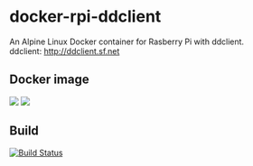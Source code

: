 # docker-rpi-ddclient
An Alpine Linux Docker container for Rasberry Pi with ddclient.   
ddclient: http://ddclient.sf.net

## Docker image
[![](https://images.microbadger.com/badges/image/kacis/docker-rpi-ddclient.svg)](https://microbadger.com/images/kacis/docker-rpi-ddclient "Get your own image badge on microbadger.com")
[![](https://images.microbadger.com/badges/version/kacis/docker-rpi-ddclient.svg)](https://microbadger.com/images/kacis/docker-rpi-ddclient "Get your own version badge on microbadger.com")

## Build
[![Build Status](https://travis-ci.org/kacis/docker-rpi-ddclient.svg?branch=release)](https://travis-ci.org/kacis/docker-rpi-ddclient)
